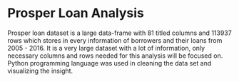 # Prosper Loan Analysis
Prosper loan dataset is a large data-frame with 81 titled columns and 113937 rows which stores in every information of borrowers and their loans from 2005 - 2016. It is a very large dataset with a lot of information, only necessary columns and rows needed for this analysis will be focused on. 
Python programming language was used in cleaning the data set and visualizing the insight.
